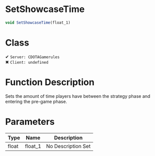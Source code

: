 # SetShowcaseTime
```js	
void SetShowcaseTime(float_1)
```
# Class
✔ `Server: CDOTAGamerules`  
✖ `Client: undefined`  

# Function Description
Sets the amount of time players have between the strategy phase and entering the pre-game phase.
# Parameters
Type|Name|Description
--|--|--
float|float_1|No Description Set
